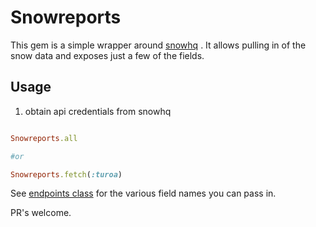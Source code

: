 # Snowreports

This gem is a simple wrapper around [snowhq](https://www.snowhq.com/) . It allows pulling in of the snow data and exposes just a few of the fields.

## Usage

1. obtain api credentials from snowhq

```ruby

Snowreports.all

#or

Snowreports.fetch(:turoa)

```

See [endpoints class](https://github.com/snowpool/snowreports/blob/f3a4787e816d5b6cf80adc0de0f8897d6cf62fdd/lib/snowreports/endpoint.rb#L7-L28) for the various field names you can pass in.

PR's welcome.
